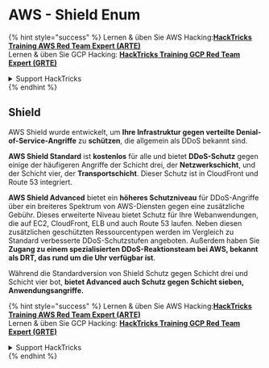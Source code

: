 # AWS - Shield Enum

{% hint style="success" %}
Lernen & üben Sie AWS Hacking:<img src="../../../../.gitbook/assets/image (1).png" alt="" data-size="line">[**HackTricks Training AWS Red Team Expert (ARTE)**](https://training.hacktricks.xyz/courses/arte)<img src="../../../../.gitbook/assets/image (1).png" alt="" data-size="line">\
Lernen & üben Sie GCP Hacking: <img src="../../../../.gitbook/assets/image (2).png" alt="" data-size="line">[**HackTricks Training GCP Red Team Expert (GRTE)**<img src="../../../../.gitbook/assets/image (2).png" alt="" data-size="line">](https://training.hacktricks.xyz/courses/grte)

<details>

<summary>Support HackTricks</summary>

* Überprüfen Sie die [**Abonnementpläne**](https://github.com/sponsors/carlospolop)!
* **Treten Sie der** 💬 [**Discord-Gruppe**](https://discord.gg/hRep4RUj7f) oder der [**Telegram-Gruppe**](https://t.me/peass) bei oder **folgen** Sie uns auf **Twitter** 🐦 [**@hacktricks\_live**](https://twitter.com/hacktricks\_live)**.**
* **Teilen Sie Hacking-Tricks, indem Sie PRs an die** [**HackTricks**](https://github.com/carlospolop/hacktricks) und [**HackTricks Cloud**](https://github.com/carlospolop/hacktricks-cloud) GitHub-Repos senden.

</details>
{% endhint %}

## Shield

AWS Shield wurde entwickelt, um **Ihre Infrastruktur gegen verteilte Denial-of-Service-Angriffe** zu **schützen**, die allgemein als DDoS bekannt sind.

**AWS Shield Standard** ist **kostenlos** für alle und bietet **DDoS-Schutz** gegen einige der häufigeren Angriffe der Schicht drei, der **Netzwerkschicht**, und der Schicht vier, der **Transportschicht**. Dieser Schutz ist in CloudFront und Route 53 integriert.

**AWS Shield Advanced** bietet ein **höheres Schutzniveau** für DDoS-Angriffe über ein breiteres Spektrum von AWS-Diensten gegen eine zusätzliche Gebühr. Dieses erweiterte Niveau bietet Schutz für Ihre Webanwendungen, die auf EC2, CloudFront, ELB und auch Route 53 laufen. Neben diesen zusätzlichen geschützten Ressourcentypen werden im Vergleich zu Standard verbesserte DDoS-Schutzstufen angeboten. Außerdem haben Sie **Zugang zu einem spezialisierten DDoS-Reaktionsteam bei AWS, bekannt als DRT, das rund um die Uhr verfügbar ist**.

Während die Standardversion von Shield Schutz gegen Schicht drei und Schicht vier bot, **bietet Advanced auch Schutz gegen Schicht sieben, Anwendungsangriffe.**

{% hint style="success" %}
Lernen & üben Sie AWS Hacking:<img src="../../../../.gitbook/assets/image (1).png" alt="" data-size="line">[**HackTricks Training AWS Red Team Expert (ARTE)**](https://training.hacktricks.xyz/courses/arte)<img src="../../../../.gitbook/assets/image (1).png" alt="" data-size="line">\
Lernen & üben Sie GCP Hacking: <img src="../../../../.gitbook/assets/image (2).png" alt="" data-size="line">[**HackTricks Training GCP Red Team Expert (GRTE)**<img src="../../../../.gitbook/assets/image (2).png" alt="" data-size="line">](https://training.hacktricks.xyz/courses/grte)

<details>

<summary>Support HackTricks</summary>

* Überprüfen Sie die [**Abonnementpläne**](https://github.com/sponsors/carlospolop)!
* **Treten Sie der** 💬 [**Discord-Gruppe**](https://discord.gg/hRep4RUj7f) oder der [**Telegram-Gruppe**](https://t.me/peass) bei oder **folgen** Sie uns auf **Twitter** 🐦 [**@hacktricks\_live**](https://twitter.com/hacktricks\_live)**.**
* **Teilen Sie Hacking-Tricks, indem Sie PRs an die** [**HackTricks**](https://github.com/carlospolop/hacktricks) und [**HackTricks Cloud**](https://github.com/carlospolop/hacktricks-cloud) GitHub-Repos senden.

</details>
{% endhint %}
